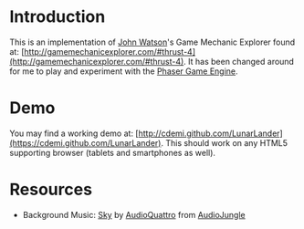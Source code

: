 # Introduction #
This is an implementation of [John Watson](https://twitter.com/yafd)'s Game Mechanic Explorer found at: [http://gamemechanicexplorer.com/#thrust-4](http://gamemechanicexplorer.com/#thrust-4). It has been changed around for me to play and experiment with the [Phaser Game Engine](http://phaser.io).

# Demo #
You may find a working demo at: [http://cdemi.github.com/LunarLander](https://cdemi.github.com/LunarLander). This should work on any HTML5 supporting browser (tablets and smartphones as well).

# Resources #
- Background Music: [Sky](http://audiojungle.net/item/sky/86936) by [AudioQuattro](http://audiojungle.net/user/AudioQuattro) from [AudioJungle](http://audiojungle.net/)